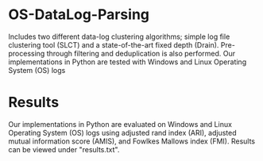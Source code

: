 # OS-DataLog-Parsing
Includes two different data-log clustering algorithms; simple log file clustering tool (SLCT) and a state-of-the-art fixed depth (Drain). Pre-processing through filtering and deduplication is also performed. Our implementations in Python are tested with Windows and Linux Operating System (OS) logs

# Results
Our implementations in Python are evaluated on Windows and Linux Operating System (OS) logs using adjusted rand index (ARI), adjusted mutual information score (AMIS), and Fowlkes Mallows index (FMI). Results can be viewed under "results.txt".
